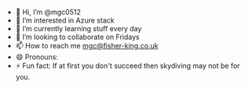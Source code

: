 - 👋 Hi, I’m @mgc0512
- 👀 I’m interested in Azure stack
- 🌱 I’m currently learning stuff every day
- 💞️ I’m looking to collaborate on Fridays
- 📫 How to reach me mgc@fisher-king.co.uk
- 😄 Pronouns: 
- ⚡ Fun fact: If at first you don't succeed then skydiving may not be for you.    

<!---
mgc0512/mgc0512 is a ✨ special ✨ repository because its `README.md` (this file) appears on your GitHub profile.
You can click the Preview link to take a look at your changes.
--->

